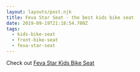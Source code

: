 ```yaml
---
layout: layouts/post.njk
title: Feva Star Seat - the best kids bike seat
date: 2019-09-19T21:18:54.700Z
tags:
  - kids-bike-seat
  - front-bike-seat
  - feva-star-seat
---
```

Check out [Feva Star Kids Bike Seat](https://www.fevastarseat.com/products/feva-star-seat)

